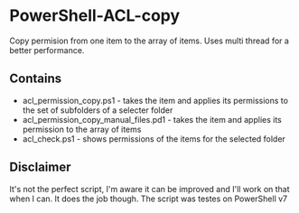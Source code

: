 # PowerShell-ACL-copy
Copy permision from one item to the array of items. Uses multi thread for a better performance. 

## Contains
- acl_permission_copy.ps1 - takes the item and applies its permissions to the set of subfolders of a selecter folder
- acl_permission_copy_manual_files.pd1 - takes the item and applies its permission to the array of items
- acl_check.ps1 - shows permissions of the items for the selected folder

## Disclaimer
It's not the perfect script, I'm aware it can be improved and I'll work on that when I can. It does the job though. 
The script was testes on PowerShell v7 